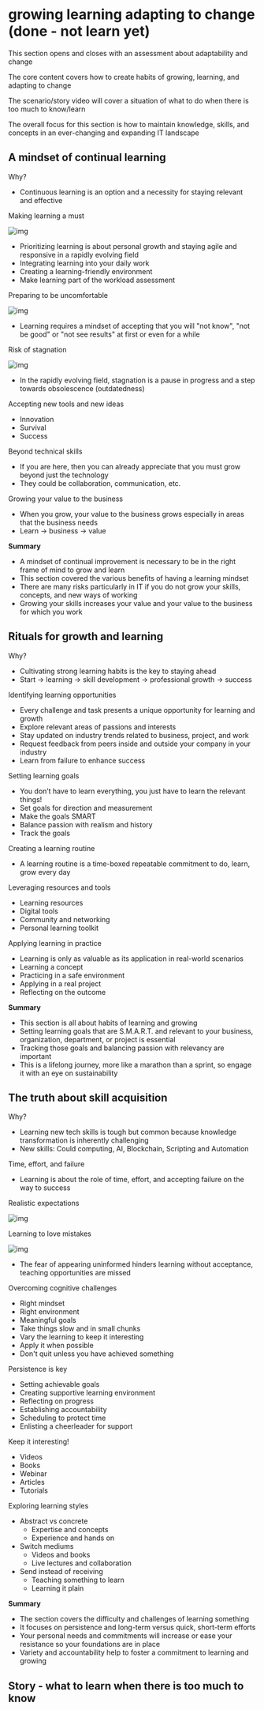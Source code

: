 # growing learning adapting to change (done - not learn yet)

This section opens and closes with an assessment about adaptability and change

The core content covers how to create habits of growing, learning, and adapting to change

The scenario/story video will cover a situation of what to do when there is too much to know/learn

The overall focus for this section is how to maintain knowledge, skills, and concepts in an ever-changing and expanding IT landscape

## A mindset of continual learning

Why?

- Continuous learning is an option and a necessity for staying relevant and effective

Making learning a must

![img](./img/5.png)

- Prioritizing learning is about personal growth and staying agile and responsive in a rapidly evolving field
- Integrating learning into your daily work
- Creating a learning-friendly environment
- Make learning part of the workload assessment

Preparing to be uncomfortable

![img](./img/6.png)

- Learning requires a mindset of accepting that you will "not know", "not be good" or "not see results" at first or even for a while

Risk of stagnation

![img](./img/7.png)

- In the rapidly evolving field, stagnation is a pause in progress and a step towards obsolescence (outdatedness)

Accepting new tools and new ideas

- Innovation
- Survival
- Success

Beyond technical skills

- If you are here, then you can already appreciate that you must grow beyond just the technology
- They could be collaboration, communication, etc.

Growing your value to the business

- When you grow, your value to the business grows especially in areas that the business needs
- Learn &rarr; business &rarr; value

**Summary**

- A mindset of continual improvement is necessary to be in the right frame of mind to grow and learn
- This section covered the various benefits of having a learning mindset
- There are many risks particularly in IT if you do not grow your skills, concepts, and new ways of working
- Growing your skills increases your value and your value to the business for which you work

## Rituals for growth and learning

Why?

- Cultivating strong learning habits is the key to staying ahead
- Start &rarr; learning &rarr; skill development &rarr; professional growth &rarr; success

Identifying learning opportunities

- Every challenge and task presents a unique opportunity for learning and growth
- Explore relevant areas of passions and interests
- Stay updated on industry trends related to business, project, and work
- Request feedback from peers inside and outside your company in your industry
- Learn from failure to enhance success

Setting learning goals

- You don’t have to learn everything, you just have to learn the relevant things!
- Set goals for direction and measurement
- Make the goals SMART
- Balance passion with realism and history
- Track the goals

Creating a learning routine

- A learning routine is a time-boxed repeatable commitment to do, learn, grow every day

Leveraging resources and tools

- Learning resources
- Digital tools
- Community and networking
- Personal learning toolkit

Applying learning in practice

- Learning is only as valuable as its application in real-world scenarios
- Learning a concept
- Practicing in a safe environment
- Applying in a real project
- Reflecting on the outcome

**Summary**

- This section is all about habits of learning and growing
- Setting learning goals that are S.M.A.R.T. and relevant to your business, organization, department, or project is essential
- Tracking those goals and balancing passion with relevancy are important
- This is a lifelong journey, more like a marathon than a sprint, so engage it with an eye on sustainability

## The truth about skill acquisition

Why?

- Learning new tech skills is tough but common because knowledge transformation is inherently challenging
- New skills: Could computing, AI, Blockchain, Scripting and Automation

Time, effort, and failure

- Learning is about the role of time, effort, and accepting failure on the way to success

Realistic expectations

![img](./img/8.png)

Learning to love mistakes

![img](./img/9.png)

- The fear of appearing uninformed hinders learning without acceptance, teaching opportunities are missed

Overcoming cognitive challenges

- Right mindset
- Right environment
- Meaningful goals
- Take things slow and in small chunks
- Vary the learning to keep it interesting
- Apply it when possible
- Don't quit unless you have achieved something

Persistence is key

- Setting achievable goals
- Creating supportive learning environment
- Reflecting on progress
- Establishing accountability
- Scheduling to protect time
- Enlisting a cheerleader for support

Keep it interesting!

- Videos
- Books
- Webinar
- Articles
- Tutorials

Exploring learning styles

- Abstract vs concrete
  - Expertise and concepts
  - Experience and hands on
- Switch mediums
  - Videos and books
  - Live lectures and collaboration
- Send instead of receiving
  - Teaching something to learn
  - Learning it plain

**Summary**

- The section covers the difficulty and challenges of learning something
- It focuses on persistence and long-term versus quick, short-term efforts
- Your personal needs and commitments will increase or ease your resistance so your foundations are in place
- Variety and accountability help to foster a commitment to learning and growing

## Story - what to learn when there is too much to know
